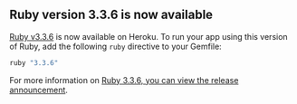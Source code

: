## Ruby version 3.3.6 is now available

[Ruby v3.3.6](/articles/ruby-support#ruby-versions) is now available on Heroku. To run
your app using this version of Ruby, add the following `ruby` directive to your Gemfile:

```ruby
ruby "3.3.6"
```

For more information on [Ruby 3.3.6, you can view the release announcement](https://www.ruby-lang.org/en/news/).
